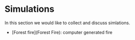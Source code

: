 # Simulations

In this section we would like to collect and discuss simlations.

- [Forest fire](Forest Fire): computer generated fire
